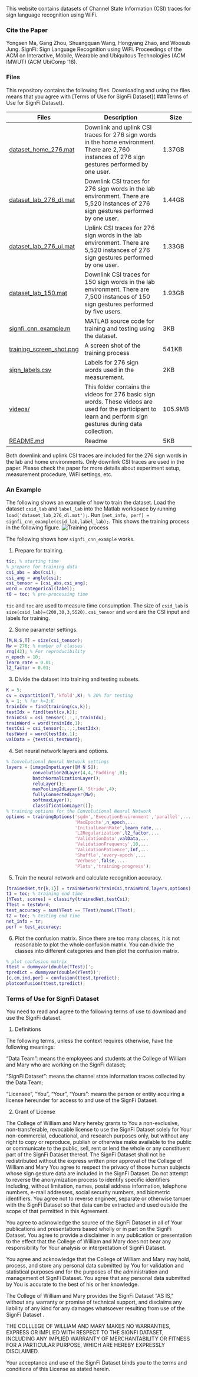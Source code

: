 This website contains datasets of Channel State Information (CSI) traces for sign language recognition using WiFi.

### Cite the Paper
Yongsen Ma, Gang Zhou, Shuangquan Wang, Hongyang Zhao, and Woosub Jung. SignFi: Sign Language Recognition using WiFi. Proceedings of the ACM on Interactive, Mobile, Wearable and Ubiquitous Technologies (ACM IMWUT) (ACM UbiComp ’18).

### Files
This repository contains the following files. Downloading and using the files means that you agree with [Terms of Use for SignFi Dataset](.###Terms of Use for SignFi Dataset).

| Files | Description | Size |
| ----- | ----------- | ---- |
| [dataset_home_276.mat](https://wm1693.box.com/s/mmikgi9ubkg7vnwaztplnxudh8sgj1np) | Downlink and uplink CSI traces for 276 sign words in the home environment. There are 2,760 instances of 276 sign gestures performed by one user. | 1.37GB |
| [dataset_lab_276_dl.mat](https://wm1693.box.com/s/z9vsrn3998n4xyzkpqtj89yclk28eatp) | Downlink CSI traces for 276 sign words in the lab environment. There are 5,520 instances of 276 sign gestures performed by one user.| 1.44GB |
| [dataset_lab_276_ul.mat](https://wm1693.box.com/s/5hr4u7lsj10c329oibp8fjv95i524tnl) | Uplink CSI traces for 276 sign words in the lab environment. There are 5,520 instances of 276 sign gestures performed by one user.| 1.33GB |
| [dataset_lab_150.mat](https://wm1693.box.com/s/kidoq54rv93ysojgzv7xjqixyzwir7lq) | Downlink CSI traces for 150 sign words in the lab environment. There are 7,500 instances of 150 sign gestures performed by five users. | 1.93GB |
| [signfi_cnn_example.m](https://wm1693.box.com/s/pvlrxb7cxexgfquyt1dqn52a49kz90db) | MATLAB source code for training and testing using the dataset. | 3KB |
| [training_screen_shot.png](https://wm1693.box.com/s/4vkpfzet9cctpya8pcjorq646adomboe) | A screen shot of the training process | 541KB |
| [sign_labels.csv](https://wm1693.box.com/s/wu3bvgbuzbypfvsq716qqgynpw8qriiy) | Labels for 276 sign words used in the measurement. | 2KB |
| [videos/](https://wm1693.box.com/s/ptdahj91p3uaxm49fz24b398xxzu7yl7) | This folder contains the videos for 276 basic sign words. These videos are used for the participant to learn and perform sign gestures during data collection. | 105.9MB |
| [README.md](https://wm1693.box.com/s/jx4t4aeg5gm3xhnh8v5ooj7cr6qb3xgv) | Readme | 5KB |

Both downlink and uplink CSI traces are included for the 276 sign words in the lab and home environments. Only downlink CSI traces are used in the paper. Please check the paper for more details about experiment setup, measurement procedure, WiFi settings, etc.


### An Example
The following shows an example of how to train the dataset. Load the dataset `csid_lab` and `label_lab` into the Matlab workspace by running `load('dataset_lab_276_dl.mat');`. Run `[net_info, perf] = signfi_cnn_example(csid_lab,label_lab);`. This shows the training process in the following figure.
![Training process](./training_screen_shot.png)

The following shows how `signfi_cnn_example` works.
1. Prepare for training.
```Matlab
tic; % starting time
% prepare for training data
csi_abs = abs(csi);
csi_ang = angle(csi);
csi_tensor = [csi_abs,csi_ang];
word = categorical(label);
t0 = toc; % pre-processing time
```
`tic` and `toc` are used to measure time consumption. The size of `csid_lab` is `size(csid_lab)=(200,30,3,5520)`. `csi_tensor` and `word` are the CSI input and labels for training.

2. Some parameter settings.
```Matlab
[M,N,S,T] = size(csi_tensor);
Nw = 276; % number of classes
rng(42); % For reproducibility
n_epoch = 10;
learn_rate = 0.01;
l2_factor = 0.01;
```

3. Divide the dataset into training and testing subsets.
```Matlab
K = 5;
cv = cvpartition(T,'kfold',K); % 20% for testing
k = 1; % for k=1:K
trainIdx = find(training(cv,k));
testIdx = find(test(cv,k));
trainCsi = csi_tensor(:,:,:,trainIdx);
trainWord = word(trainIdx,1);
testCsi = csi_tensor(:,:,:,testIdx);
testWord = word(testIdx,1);
valData = {testCsi,testWord};
```

4. Set neural network layers and options.
```Matlab
% Convolutional Neural Network settings
layers = [imageInputLayer([M N S]);
          convolution2dLayer(4,4,'Padding',0);
          batchNormalizationLayer();
          reluLayer();
          maxPooling2dLayer(4,'Stride',4); 
          fullyConnectedLayer(Nw);
          softmaxLayer();
          classificationLayer()];
% training options for the Convolutional Neural Network
options = trainingOptions('sgdm','ExecutionEnvironment','parallel',...
                          'MaxEpochs',n_epoch,...
                          'InitialLearnRate',learn_rate,...
                          'L2Regularization',l2_factor,...
                          'ValidationData',valData,...
                          'ValidationFrequency',10,...
                          'ValidationPatience',Inf,...
                          'Shuffle','every-epoch',...
                          'Verbose',false,...
                          'Plots','training-progress');
```
5. Train the neural network and calculate recognition accuracy.
```Matlab
[trainedNet,tr{k,1}] = trainNetwork(trainCsi,trainWord,layers,options);
t1 = toc; % training end time
[YTest, scores] = classify(trainedNet,testCsi);
TTest = testWord;
test_accuracy = sum(YTest == TTest)/numel(TTest);
t2 = toc; % testing end time
net_info = tr;
perf = test_accuracy;
```

6. Plot the confusion matrix. Since there are too many classes, it is not reasonable to plot the whole confusion matrix. You can divide the classes into different categories and then plot the confusion matrix.
```Matlab
% plot confusion matrix
ttest = dummyvar(double(TTest))';
tpredict = dummyvar(double(YTest))';
[c,cm,ind,per] = confusion(ttest,tpredict);
plotconfusion(ttest,tpredict);
```

### Terms of Use for SignFi Dataset

You need to read and agree to the following terms of use to download and use the SignFi dataset.

1. Definitions

The following terms, unless the context requires otherwise, have the following meanings:

“Data Team”: means the employees and students at the College of William and Mary who are working on the SignFi dataset;

“SignFi Dataset”: means the channel state information traces collected by the Data Team;

“Licensee”, “You”, “Your”, “Yours”: means the person or entity acquiring a license hereunder for access to and use of the SignFi Dataset.

2. Grant of License

The College of William and Mary hereby grants to You a non-exclusive, non-transferable, revocable license to use the SignFi Dataset solely for Your non-commercial, educational, and research purposes only, but without any right to copy or reproduce, publish or otherwise make available to the public or communicate to the public, sell, rent or lend the whole or any constituent part of the SignFi Dataset thereof. The SignFi Dataset shall not be redistributed without the express written prior approval of the College of William and Mary You agree to respect the privacy of those human subjects whose sign gesture data are included in the SignFi Dataset. Do not attempt to reverse the anonymization process to identify specific identifiers including, without limitation, names, postal address information, telephone numbers, e-mail addresses, social security numbers, and biometric identifiers. You agree not to reverse engineer, separate or otherwise tamper with the SignFi Dataset so that data can be extracted and used outside the scope of that permitted in this Agreement.

You agree to acknowledge the source of the SignFi Dataset in all of Your publications and presentations based wholly or in part on the SignFi Dataset. You agree to provide a disclaimer in any publication or presentation to the effect that the College of William and Mary does not bear any responsibility for Your analysis or interpretation of SignFi Dataset.

You agree and acknowledge that the College of William and Mary may hold, process, and store any personal data submitted by You for validation and statistical purposes and for the purposes of the administration and management of SignFi Dataset. You agree that any personal data submitted by You is accurate to the best of his or her knowledge.

The College of William and Mary provides the SignFi Dataset "AS IS," without any warranty or promise of technical support, and disclaims any liability of any kind for any damages whatsoever resulting from use of the SignFi Dataset .

THE COLLLEGE OF WILLIAM AND MARY MAKES NO WARRANTIES, EXPRESS OR IMPLIED WITH RESPECT TO THE SIGNFI DATASET, INCLUDING ANY IMPLIED WARRANTY OF MERCHANTABILITY OR FITNESS FOR A PARTICULAR PURPOSE, WHICH ARE HEREBY EXPRESSLY DISCLAIMED.

Your acceptance and use of the SignFi Dataset binds you to the terms and conditions of this License as stated herein.

